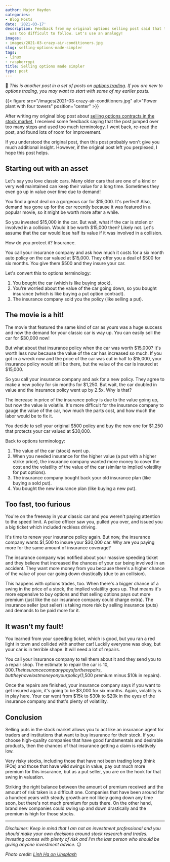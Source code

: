 ```yaml
---
author: Major Hayden
categories:
- Blog Posts
date: '2021-03-17'
description: Feedback from my original options selling post said that the concept
  was too difficult to follow. Let's use an analogy!
images:
- images/2021-03-crazy-air-conditioners.jpg
slug: selling-options-made-simpler
tags:
- linux
- raspberrypi
title: Selling options made simpler
type: post
---
```


🤔 *This is another post in a set of posts on [options trading]. If you are
new to options trading, you may want to start with some of my earlier posts.*

[options trading]: /tags/options/

{{< figure src="/images/2021-03-crazy-air-conditioners.jpg" alt="Power plant with four towers" position="center" >}}

After writing my original blog post about [selling options contracts in the
stock market], I received some feedback saying that the post jumped over too
many steps and used too much terminology. I went back, re-read the post, and
found lots of room for improvement.

If you understood the original post, then this post probably won't give you
much additional insight. However, if the original post left you perplexed, I
hope this post helps.

[selling options contracts in the stock market]: /2020/12/07/the-dark-side-selling-options/

## Starting out with an asset

Let's say you love classic cars. Many older cars that are one of a kind or
very well maintained can keep their value for a long time. Sometimes they even
go up in value over time due to demand!

You find a great deal on a gorgeous car for $15,000. It's perfect! Also,
demand has gone up for the car recently because it was featured in a popular
movie, so it might be worth more after a while.

So you invested $15,000 in the car. But wait, what if the car is stolen or
involved in a collision. Would it be worth $15,000 then? Likely not. Let's
assume that the car would lose half its value if it was involved in a
collision.

How do you protect it? Insurance.

You call your insurance company and ask how much it costs for a six month auto
policy on the car valued at $15,000. They offer you a deal of $500 for six
months. You give them $500 and they insure your car.

Let's convert this to options terminology:

1. You bought the car (which is like buying stock).
2. You're worried about the value of the car going down, so you bought
   insurance (which is like buying a put option contract).
3. The insurance company sold you the policy (like selling a put).

## The movie is a hit!

The movie that featured the same kind of car as yours was a huge success and
now the demand for your classic car is way up. You can easily sell the car for
$30,000 now!

But what about that insurance policy when the car was worth $15,000? It's
worth less now because the value of the car has increased so much. If you got
in a wreck now and the price of the car was cut in half to $15,000, your
insurance policy would still be there, but the value of the car is insured at
$15,000.

So you call your insurance company and ask for a new policy. They agree to
make a new policy for six months for $1,250. But wait, the car doubled in
value and the insurance policy went up by 2.5x. Why is that?

The increase in price of the insurance policy is due to the value going up,
but now the value is volatile. It's more difficult for the insurance company
to gauge the value of the car, how much the parts cost, and how much the labor
would be to fix it.

You decide to sell your original $500 policy and buy the new one for $1,250
that protects your car valued at $30,000.

Back to options terminology:

1. The value of the car (stock) went up.
2. When you needed insurance for the higher value (a put with a higher strike
   price), the insurance company wanted more money to cover the cost and the
   volatility of the value of the car (similar to implied volatility for put
   options).
3. The insurance company bought back your old insurance plan (like buying a
   sold put).
4. You bought the new insurance plan (like buying a new put).

## Too fast, too furious

You're on the freeway in your classic car and you weren't paying attention to
the speed limit. A police officer saw you, pulled you over, and issued you a
big ticket which included reckless driving.

It's time to renew your insurance policy again. But now, the insurance company
wants $1,500 to insure your $30,000 car. Why are you paying more for the same
amount of insurance coverage?

The insurance company was notified about your massive speeding ticket and they
believe that increased the chances of your car being involved in an accident.
They want more money from you because there's a higher chance of the value of
your car going down drastically (due to an collision).

This happens with options trades, too. When there's a bigger chance of a swing
in the price of a stock, the implied volatility goes up. That means it's more
expensive to buy options and that selling options pays out more premium (just
like the car insurance company could charge extra). The insurance seller (put
seller) is taking more risk by selling insurance (puts) and demands to be paid
more for it.

## It wasn't my fault!

You learned from your speeding ticket, which is good, but you ran a red light
in town and collided with another car! Luckily everyone was okay, but your car
is in terrible shape. It will need a lot of repairs.

You call your insurance company to tell them about it and they send you to a
repair shop. The estimate to repair the car is $10,000. The insurance company
pays for the repairs, but they have lost money on your policy ($1,500 premium
minus $10k in repairs).

Once the repairs are finished, your insurance company says if you want to get
insured again, it's going to be $3,000 for six months. Again, volatility is in
play here. Your car went from $15k to $30k to $20k in the eyes of the
insurance company and that's plenty of volatility.

## Conclusion

Selling puts in the stock market allows you to act like an insurance agent for
traders and institutions that want to buy insurance for their stock. If you
choose high-quality companies that have good fundamentals and desirable
products, then the chances of that insurance getting a claim is relatively low.

Very risky stocks, including those that have not been trading long (think
IPOs) and those that have wild swings in value, pay out much more premium for
this insurance, but as a put seller, you are on the hook for that swing in
valuation.

Striking the right balance between the amount of premium received and the
amount of risk taken is a difficult one. Companies that have been around for a
hundred years with steady growth are not likely going down any time soon, but
there's not much premium for puts there. On the other hand, brand new
companies could swing up and down drastically and the premium is high for
those stocks.

----

*Disclaimer: Keep in mind that I am not an investment professional and you
should make your own decisions around stock research and trades. Investing
comes with plenty of risk and I'm the last person who should be giving anyone
investment advice.* 😜

*Photo credit: [Linh Ha on Unsplash](https://unsplash.com/photos/KN8W0Q8H3gI)*